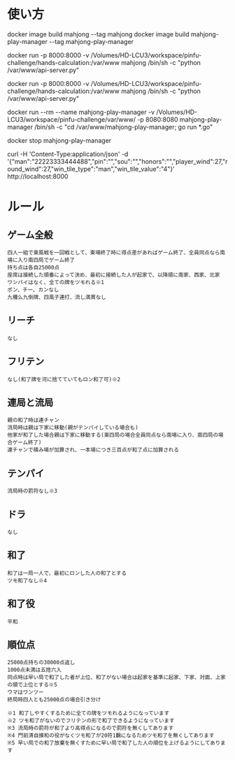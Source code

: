 # 使い方

docker image build mahjong --tag mahjong
docker image build mahjong-play-manager --tag mahjong-play-manager

docker run -p 8000:8000 -v /Volumes/HD-LCU3/workspace/pinfu-challenge/hands-calculation:/var/www mahjong /bin/sh -c "python /var/www/api-server.py"

docker run -p 8000:8000 -v /Volumes/HD-LCU3/workspace/pinfu-challenge/hands-calculation:/var/www mahjong /bin/sh -c "python /var/www/api-server.py"

docker run --rm --name mahjong-play-manager -v /Volumes/HD-LCU3/workspace/pinfu-challenge/var/www/ -p 8080:8080 mahjong-play-manager /bin/sh -c "cd /var/www/mahjong-play-manager; go run *.go"

docker stop mahjong-play-manager

curl -H 'Content-Type:application/json' -d '{"man":"22223333444488","pin":"","sou":"","honors":"","player_wind":27,"round_wind":27,"win_tile_type":"man","win_tile_value":"4"}' http://localhost:8000

# ルール

## ゲーム全般

```
四人一組で東風戦を一回戦として、東場終了時に得点差があればゲーム終了、全員同点なら南場に入り南四局でゲーム終了
持ち点は各自25000点
座席は接続した順番によって決め、最初に接続した人が起家で、以降順に南家、西家、北家
ワンパイはなく、全ての牌をツモれる※1
ポン、チー、カンなし
九種么九倒牌、四風子連打、流し満貫なし
```

## リーチ

```
なし
```

## フリテン

```
なし(和了牌を河に捨てていてもロン和了可)※2
```

## 連局と流局

```
親の和了時は連チャン
流局時は親は下家に移動(親がテンパイしている場合も)
他家が和了した場合親は下家に移動する(東四局の場合全員同点なら南場に入り、南四局の場合ゲーム終了)
連チャンで積み場が加算され、一本場につき三百点が和了点に加算される
```

## テンパイ

```
流局時の罰符なし※3
```

## ドラ

```
なし
```

## 和了

```
和了は一局一人で、最初にロンした人の和了とする
ツモ和了なし※4
```

## 和了役

```
平和
```

## 順位点

```
25000点持ちの30000点返し
1000点未満は五捨六入
同点時は早い局で和了した者が上位、和了がない場合は起家を基準に起家、下家、対面、上家の順で上位とする※5
ウマはワンツー
終局時四人とも25000点の場合引き分け
```

```
※1 和了しやすくするために全ての牌をツモれるようになっています
※2 ツモ和了がないのでフリテンの形で和了できるようになっています
※3 流局時の罰符が和了より高得点になるので罰符を無くしてあります
※4 門前清自摸和の役がなくツモ和了が20符1飜になるためツモ和了を無くしてあります
※5 早い局での和了放棄を無くすために早い局で和了した人の順位を上げるようにしてあります
```
